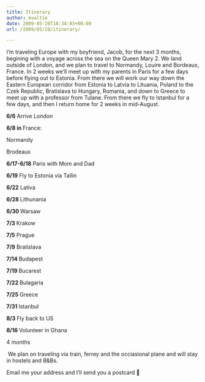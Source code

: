```yaml
---
title: Itinerary
author: mvaltie
date: 2009-05-28T18:34:03+00:00
url: /2009/05/28/itinerary/

---
```

I&#8217;m traveling Europe with my boyfriend, Jacob, for the next 3 months, begining with a voyage across the sea on the Queen Mary 2. We land outside of London, and we plan to travel to Normandy, Louire and Bordeaux, France. In 2 weeks we&#8217;ll meet up with my parents in Paris for a few days before flying out to Estonia. From there we will work our way down the Eastern European corridor from Estonia to Latvia to Lituania, Poland to the Czek Republic, Bratislava to Hungary, Romania, and down to Greece to meet up with a professor from Tulane. From there we fly to Istanbul for a few days, and then I return home for 2 weeks in mid-August.

<span style="font-weight:bold;">6/6</span> Arrive London

<span style="font-weight:bold;">6/8 </span><span style="font-weight:bold;">in </span>France:

Normandy

Brodeaux 

<span style="font-weight:bold;">6/17-6/18</span> Paris<span> with Mom and Dad   </span>

<span style="font-weight:bold;">6/19</span> Fly to Estonia via Tallin

<span style="font-weight:bold;">6/22</span> Lativa

<span style="font-weight:bold;">6/28 </span>Lithunania

<span style="font-weight:bold;">6/30 </span>Warsaw

<span style="font-weight:bold;">7/3 </span>Krakow

<span style="font-weight:bold;">7/5</span> Prague

<span style="font-weight:bold;">7/9</span> Bratislava

<span style="font-weight:bold;">7/14 </span>Budapest

<span style="font-weight:bold;">7/19 </span>Bucarest

<span style="font-weight:bold;">7/22 </span>Bulagaria

<span style="font-weight:bold;">7/25 </span>Greece

<span style="font-weight:bold;">7/31 </span>Istanbul

<span style="font-weight:bold;">8/3 </span><span style="font-weight:bold;"><span style="font-weight:normal;">Fly back to US</span></span>

<span style="font-weight:bold;">8/16 </span><span style="font-weight:bold;"><span style="font-weight:normal;">Volunteer</span><span style="border-collapse:collapse;font-family:arial;"><span style="font-weight:normal;"> </span></span></span><span style="font-weight:normal;">in Ghana</span>

<span style="font-weight:normal;">4 months </span>

<span> We plan on traveling via train, ferrey and the occiasional plane and will stay in hostels and B&Bs. </span>

Email me your address and I&#8217;ll send you a postcard 🙂